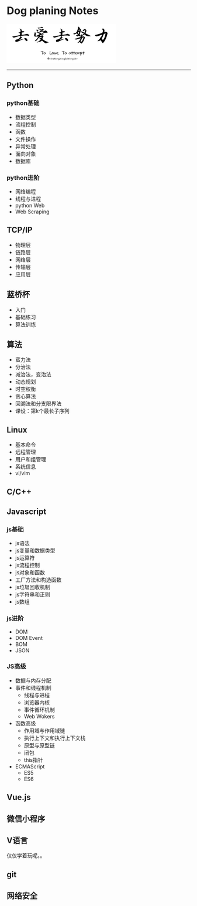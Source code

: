# Dog planing Notes

![to love to attempt](/image/attempt.png)

---

## Python

### python基础

* 数据类型
* 流程控制
* 函数
* 文件操作
* 异常处理
* 面向对象
* 数据库

### python进阶

* 网络编程
* 线程与进程
* python Web
* Web Scraping

## TCP/IP

* 物理层
* 链路层
* 网络层
* 传输层
* 应用层

## 蓝桥杯

* 入门
* 基础练习
* 算法训练

## 算法

* 蛮力法
* 分治法
* 减治法，变治法
* 动态规划
* 时空权衡
* 贪心算法
* 回溯法和分支限界法
* 课设：第k个最长子序列

## Linux

* 基本命令
* 远程管理
* 用户和组管理
* 系统信息
* vi/vim

## C/C++

## Javascript

### js基础

* js语法
* js变量和数据类型
* js运算符
* js流程控制
* js对象和函数
* 工厂方法和构造函数
* js垃圾回收机制
* js字符串和正则
* js数组

### js进阶

* DOM
* DOM Event
* BOM
* JSON

### JS高级

* 数据与内存分配
* 事件和线程机制
  * 线程与进程
  * 浏览器内核
  * 事件循环机制
  * Web Wokers
* 函数高级
  * 作用域与作用域链
  * 执行上下文和执行上下文栈
  * 原型与原型链
  * 闭包
  * this指针
* ECMAScript
  * ES5
  * ES6

## Vue.js

## 微信小程序

## V语言

仅仅学着玩呢。。

## git

## 网络安全
